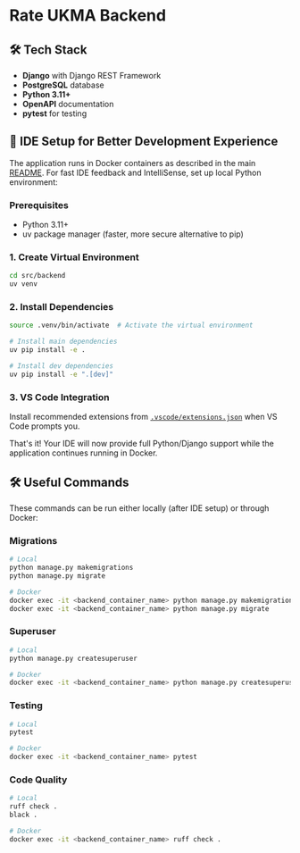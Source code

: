 # Rate UKMA Backend

## 🛠️ Tech Stack

- **Django** with Django REST Framework
- **PostgreSQL** database
- **Python 3.11+**
- **OpenAPI** documentation
- **pytest** for testing

## 🚀 IDE Setup for Better Development Experience

The application runs in Docker containers as described in the main [README](../../README.md). For fast IDE feedback and IntelliSense, set up local Python environment:

### Prerequisites

- Python 3.11+
- uv package manager (faster, more secure alternative to pip)

### 1. Create Virtual Environment

```bash
cd src/backend
uv venv
```

### 2. Install Dependencies

```bash
source .venv/bin/activate  # Activate the virtual environment

# Install main dependencies
uv pip install -e .

# Install dev dependencies
uv pip install -e ".[dev]"
```

### 3. VS Code Integration

Install recommended extensions from [`.vscode/extensions.json`](../../.vscode/extensions.json) when VS Code prompts you.

That's it! Your IDE will now provide full Python/Django support while the application continues running in Docker.

## 🛠️ Useful Commands

These commands can be run either locally (after IDE setup) or through Docker:

### Migrations

```bash
# Local
python manage.py makemigrations
python manage.py migrate

# Docker
docker exec -it <backend_container_name> python manage.py makemigrations
docker exec -it <backend_container_name> python manage.py migrate
```

### Superuser

```bash
# Local
python manage.py createsuperuser

# Docker
docker exec -it <backend_container_name> python manage.py createsuperuser
```

### Testing

```bash
# Local
pytest

# Docker
docker exec -it <backend_container_name> pytest
```

### Code Quality

```bash
# Local
ruff check .
black .

# Docker
docker exec -it <backend_container_name> ruff check .
```
